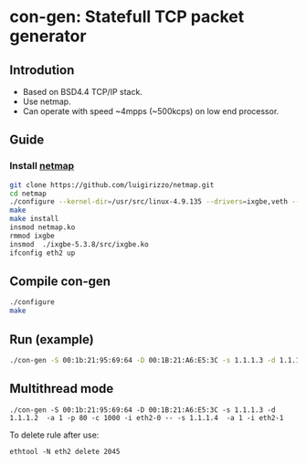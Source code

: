 # con-gen: Statefull TCP packet generator

## Introdution
- Based on BSD4.4 TCP/IP stack.
- Use netmap.
- Can operate with speed ~4mpps (~500kcps) on low end processor.

## Guide
### Install [netmap](https://github.com/luigirizzo/netmap)
```bash
git clone https://github.com/luigirizzo/netmap.git
cd netmap
./configure --kernel-dir=/usr/src/linux-4.9.135 --drivers=ixgbe,veth --no-apps
make
make install 
insmod netmap.ko
rmmod ixgbe
insmod  ./ixgbe-5.3.8/src/ixgbe.ko
ifconfig eth2 up
```
## Compile con-gen
```bash
./configure
make
```

## Run (example)
```bash
./con-gen -S 00:1b:21:95:69:64 -D 00:1B:21:A6:E5:3C -s 1.1.1.3 -d 1.1.1.2  -a 1 -p 80 -c 1000 -i eth2
```

## Multithread mode
```
./con-gen -S 00:1b:21:95:69:64 -D 00:1B:21:A6:E5:3C -s 1.1.1.3 -d 1.1.1.2  -a 1 -p 80 -c 1000 -i eth2-0 -- -s 1.1.1.4  -a 1 -i eth2-1
```

To delete rule after use:
```
ethtool -N eth2 delete 2045
```
